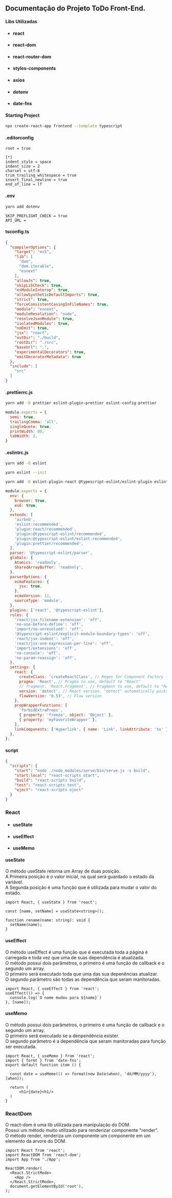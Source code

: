 ## Documentação do Projeto ToDo Front-End.

#### Libs Utilizadas

* #### react
* #### react-dom
* #### react-router-dom
* #### styles-components
* #### axios
* #### dotenv
* #### date-fns

#### Starting Project
~~~bash
npx create-react-app frontend --template typescript
~~~
#### .editorconfig
~~~editorconfig
root = true

[*]
indent_style = space
indent_size = 2
charset = utf-8
trim_trailing_whitespace = true
insert_final_newline = true
end_of_line = lf
~~~
#### .env
~~~bash
yarn add dotenv
~~~
~~~.env
SKIP_PREFLIGHT_CHECK = true
API_URL =
~~~
#### tsconfig.ts
~~~json
{
  "compilerOptions": {
    "target": "es5",
    "lib": [
      "dom",
      "dom.iterable",
      "esnext"
    ],
    "allowJs": true,
    "skipLibCheck": true,
    "esModuleInterop": true,
    "allowSyntheticDefaultImports": true,
    "strict": true,
    "forceConsistentCasingInFileNames": true,
    "module": "esnext",
    "moduleResolution": "node",
    "resolveJsonModule": true,
    "isolatedModules": true,
    "noEmit": true,
    "jsx": "react",
    "outDir": "./build",
    "rootDir": "./src",
    "baseUrl": ".",
    "experimentalDecorators": true,
    "emitDecoratorMetadata": true
  },
  "include": [
    "src"
  ]
}
~~~
#### .prettierrc.js
~~~bash
yarn add -D prettier eslint-plugin-prettier eslint-config-prettier
~~~
~~~js
module.exports = {
  semi: true,
  trailingComma: 'all',
  singleQuote: true,
  printWidth: 80,
  tabWidth: 2,
}
~~~
#### .eslintrc.js
~~~bash
yarn add -D eslint
~~~
~~~bash
yarn eslint --init
~~~
~~~bash
yarn add -D eslint-plugin-react @typescript-eslint/eslint-plugin eslint-config-jsx-a11y eslint-plugin-react-hooks @typescript-eslint/parser
~~~
~~~js
module.exports = {
  env: {
    browser: true,
    es6: true,
  },
  extends: [
    'airbnb',
    'eslint:recommended',
    'plugin:react/recommended',
    'plugin:@typescript-eslint/recommended',
    'plugin:@typescript-eslint/eslint-recommended',
    'plugin:prettier/recommended',
  ],
  parser: '@typescript-eslint/parser',
  globals: {
    Atomics: 'readonly',
    SharedArrayBuffer: 'readonly',
  },
  parserOptions: {
    ecmaFeatures: {
      jsx: true,
    },
    ecmaVersion: 11,
    sourceType: 'module',
  },
  plugins: ['react', '@typescript-eslint'],
  rules: {
    'react/jsx-filename-extension': 'off',
    'no-use-before-define': 'off',
    'import/no-unresolved': 'off',
    '@typescript-eslint/explicit-module-boundary-types': 'off',
    'react/jsx-indent': 'off',
    'react/jsx-one-expression-per-line': 'off',
    'import/extensions': 'off',
    'no-console': 'off',
    'no-param-reassign': 'off',
  },
  settings: {
    react: {
      createClass: 'createReactClass', // Regex for Component Factory to use,
      pragma: 'React', // Pragma to use, default to "React"
      // fragment: 'React.Fragment', // Fragment to use, default to "React.Fragment"
      version: 'detect', // React version. "detect" automatically picks the version you have installed.
      flowVersion: '0.53', // Flow version
    },
    propWrapperFunctions: [
      'forbidExtraProps',
      { property: 'freeze', object: 'Object' },
      { property: 'myFavoriteWrapper' },
    ],
    linkComponents: ['Hyperlink', { name: 'Link', linkAttribute: 'to' }],
  },
};
~~~
#### script
~~~json
{
  "scripts": {
    "start": "node ./node_modules/serve/bin/serve.js -s build",
    "start:local": "react-scripts start",
    "build": "react-scripts build",
    "test": "react-scripts test",
    "eject": "react-scripts eject"
  }
}
~~~

### React
* #### useState
* #### useEffect
* #### useMemo

#### useState
O método useState retorna um Array de duas posição.<br>
A Primeira posição é o valor inicial, na qual será guardado o estado da variável.<br>
A Segunda posição é uma função que é utilizada para mudar o valor do estado.<br>
~~~tsx
import React, { useState } from 'react';

const [name, setName] = useState<string>();

function rename(name: string): void {
  setName(name);
}
~~~
#### useEffect
O método useEffect é uma função que é executada toda a página é carregada e toda vez que uma de suas dependência é atualizada. <br>
O método possui dois parâmetros, o primeiro é uma função de callback e o segundo um array.<br>
O primeiro será executado toda que uma das sua depenências atualizar.<br>
O segundo parâmetro são todas as dependência que seram manitoradas.<br>
~~~tsx
import React, { useEffect } from 'react';
useEffect(() => {
  console.log(`O nome mudou para ${name}`)
}, [name]);
~~~
#### useMemo
O método possui dois parâmetros, o primeiro é uma função de callback e o segundo um array.<br>
O primeiro será executado se a denpendência exister.<br>
O segundo parâmetro é a dependência que seram manitoradas para função ser executada.<br>
~~~tsx
import React, { useMemo } from 'react';
import { formt } from 'date-fns';
export default function item () {

  const date = useMemo(() => format(new Date(when), 'dd/MM/yyyy'), [when]);

  return (
      <h1>{date}<h1/>
  )
}
~~~

### ReactDom
O react-dom é uma lib utilizada para manipulação do DOM.<br/>
Possui um método muito utilizado para renderizar componente "render".<br>
O método render, renderiza um componente um componente em um elemento da arvore do DOM.<br>
~~~tsx
import React from 'react';
import ReactDOM from 'react-dom';
import App from './App';

ReactDOM.render(
  <React.StrictMode>
    <App />
  </React.StrictMode>,
  document.getElementById('root'),
);

~~~

